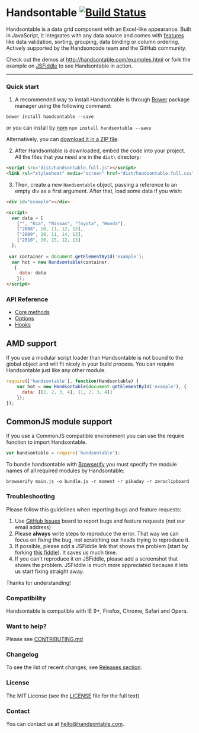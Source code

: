 # Handsontable [![Build Status](https://travis-ci.org/handsontable/handsontable.png?branch=master)](https://travis-ci.org/handsontable/handsontable)

Handsontable is a data grid component with an Excel-like appearance. Built in JavaScript, it integrates with any data source and comes with [features](http://docs.handsontable.com/0.17.0/tutorial-features.html) like data validation, sorting, grouping, data binding or column ordering. Actively supported by the Handsoncode team and the GitHub community.

Check out the demos at http://handsontable.com/examples.html or fork the example on
[JSFiddle](http://jsfiddle.net/js_ziggle/hU6Kz/3228/) to see Handsontable in action.

- - -

### Quick start

1. A recommended way to install Handsontable is through [Bower](http://bower.io/search/?q=handsontable) package manager using the following command:

  `bower install handsontable --save`
  
  or you can install by [npm](https://www.npmjs.com/package/handsontable)
  `npm install handsontable --save`

  Alternatively, you can [download it in a ZIP file](https://github.com/handsontable/handsontable/archive/master.zip).

2. After Handsontable is downloaded, embed the code into your project. All the files that you need are in the `dist\` directory:

  ```html
  <script src="dist/handsontable.full.js"></script>
  <link rel="stylesheet" media="screen" href="dist/handsontable.full.css">
  ```

3. Then, create a new `Handsontable` object, passing a reference to an empty div as a first argument. After that, load some data if you wish:

  ```html
  <div id="example"></div>

  <script>
    var data = [
      ["", "Kia", "Nissan", "Toyota", "Honda"],
      ["2008", 10, 11, 12, 13],
      ["2009", 20, 11, 14, 13],
      ["2010", 30, 15, 12, 13]
    ];
    
   var container = document.getElementById('example');
    var hot = new Handsontable(container,
     {
       data: data
      });
  </script>
  ```

### API Reference

- [Core methods](http://docs.handsontable.com/Core.html)
- [Options](http://docs.handsontable.com/Options.html)
- [Hooks](http://docs.handsontable.com/Hooks.html)

## AMD support

If you use a modular script loader than Handsontable is not bound to the global object and will fit nicely in your build process. You can require Handsontable just like any other module.

```javascript
require(['handsontable'], function(Handsontable) {
    var hot = new Handsontable(document.getElementById('example'), {
      data: [[1, 2, 3, 4], [1, 2, 3, 4]]
    });
});
```

## CommonJS module support

If you use a CommonJS compatible environment you can use the require function to import Handsontable.


```javascript
var handsontable = require('handsontable');
```

To bundle handsontable with [Browserify](http://browserify.org) you must specify the module names of all required modules by Handsontable:

`browserify main.js -o bundle.js -r moment -r pikaday -r zeroclipboard`

### Troubleshooting

Please follow this guidelines when reporting bugs and feature requests:

1. Use [GitHub Issues](https://github.com/handsontable/handsontable/issues) board to report bugs and feature requests (not our email address)
2. Please **always** write steps to reproduce the error. That way we can focus on fixing the bug, not scratching our heads trying to reproduce it.
3. If possible, please add a JSFiddle link that shows the problem (start by forking [this fiddle](http://jsfiddle.net/js_ziggle/hU6Kz/3228/)). It saves us much time.
4. If you can't reproduce it on JSFiddle, please add a screenshot that shows the problem. JSFiddle is much more appreciated because it lets us start fixing straight away.

Thanks for understanding!

### Compatibility

Handsontable is compatible with IE 9+, Firefox, Chrome, Safari and Opera.

### Want to help?

Please see [CONTRIBUTING.md](CONTRIBUTING.md)

### Changelog

To see the list of recent changes, see [Releases section](https://github.com/handsontable/handsontable/releases).

### License

The MIT License (see the [LICENSE](https://github.com/handsontable/handsontable/blob/master/LICENSE) file for the full text)

### Contact

You can contact us at hello@handsontable.com.
